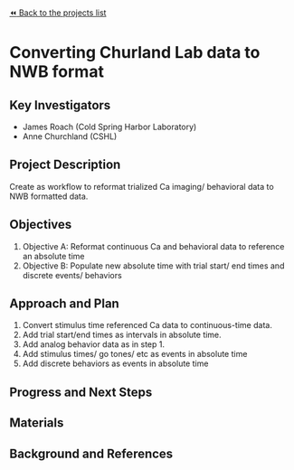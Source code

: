 [:rewind: Back to the projects list](../../README.md#ProjectsList)

<!-- For information on how to write GitHub .md files see https://guides.github.com/features/mastering-markdown/ -->

# Converting Churland Lab data to NWB format

## Key Investigators

- James Roach (Cold Spring Harbor Laboratory)
- Anne Churchland (CSHL)

## Project Description

Create as workflow to reformat trialized Ca imaging/ behavioral data to NWB formatted data.

## Objectives

<!-- Briefly describe the objectives of your project. What would you like to achive?-->

1. Objective A: Reformat continuous Ca and behavioral data to reference an absolute time
1. Objective B: Populate new absolute time with trial start/ end times and discrete events/ behaviors

## Approach and Plan

1. Convert stimulus time referenced Ca data to continuous-time data.
1. Add trial start/end times as intervals in absolute time.
1. Add analog behavior data as in step 1.
1. Add stimulus times/ go tones/ etc as events in absolute time
1. Add discrete behaviors as events in absolute time

## Progress and Next Steps

<!--Populate this section as you are making progress before/during/after the hackathon-->
<!--Describe the progress you have made on the project,e.g., which objectives you have achieved and how.-->
<!--Describe the next steps you are planing to take to complete the project.-->

## Materials

<!--If available add links to the materials relevant to the project, e.g., the code generated for the project or data used-->
<!--If available add pictures and links to videos that demonstrate what has been accomplished.-->
<!--![Description of picture](Example2.jpg)-->

## Background and References

<!--Use this space for information that may help people better understand your project, like links to papers, source code, or data ,e.g:-->
<!-- - Source code: https://github.com/YourUser/YourRepository -->
<!-- - Documentation: https://link.to.docs -->
<!-- - Test data: https://link.to.test.data -->
